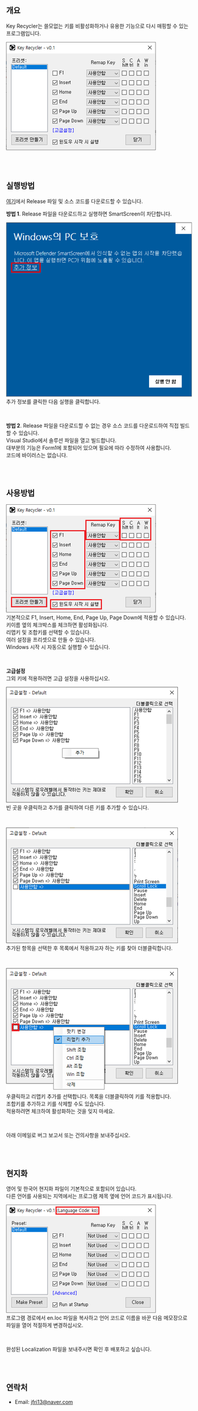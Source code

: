 ## 개요
Key Recycler는 쓸모없는 키를 비활성화하거나 유용한 기능으로 다시 매핑할 수 있는 프로그램입니다.

![01](Images/01k.png)

<br><br>

## 실행방법
[여기](https://github.com/jfri13/Key-Recycler/releases)에서 Release 파일 및 소스 코드를 다운로드할 수 있습니다.

**방법 1**. Release 파일을 다운로드하고 실행하면 SmartScreen이 차단합니다.

![smartscreen](Images/smartscreenk.png)\
추가 정보를 클릭한 다음 실행을 클릭합니다.

<br>

**방법 2**. Release 파일을 다운로드할 수 없는 경우 소스 코드를 다운로드하여 직접 빌드할 수 있습니다.\
Visual Studio에서 솔루션 파일을 열고 빌드합니다.\
대부분의 기능은 Form1에 포함되어 있으며 필요에 따라 수정하여 사용합니다.\
코드에 바이러스는 없습니다.

<br><br>

## 사용방법
![02](Images/02k.png)\
기본적으로 F1, Insert, Home, End, Page Up, Page Down에 적용할 수 있습니다.\
키이름 옆의 체크박스를 체크하면 활성화됩니다.\
리맵키 및 조합키를 선택할 수 있습니다.\
여러 설정을 프리셋으로 만들 수 있습니다.\
Windows 시작 시 자동으로 실행할 수 있습니다.

<br>

**고급설정**\
그외 키에 적용하려면 고급 설정을 사용하십시오.

![03](Images/03k.png)\
빈 곳을 우클릭하고 추가를 클릭하여 다른 키를 추가할 수 있습니다.

<br>

![04](Images/04k.png)\
추가된 항목을 선택한 후 목록에서 적용하고자 하는 키를 찾아 더블클릭합니다.

<br>

![05](Images/05k.png)\
우클릭하고 리맵키 추가를 선택합니다. 목록을 더블클릭하여 키를 적용합니다.\
조합키를 추가하고 키를 삭제할 수도 있습니다.\
적용하려면 체크하여 활성화하는 것을 잊지 마세요.

<br>

아래 이메일로 버그 보고서 또는 건의사항을 보내주십시오.

<br><br>

## 현지화
영어 및 한국어 현지화 파일이 기본적으로 포함되어 있습니다.\
다른 언어를 사용되는 지역에서는 프로그램 제목 옆에 언어 코드가 표시됩니다.

![06](Images/06.png)\
프로그램 경로에서 en.loc 파일을 복사하고 언어 코드로 이름을 바꾼 다음 메모장으로 파일을 열어 적절하게 변경하십시오.

<br>

완성된 Localization 파일을 보내주시면 확인 후 배포하고 싶습니다.

<br><br>

## 연락처
* Email: jfri13@naver.com
